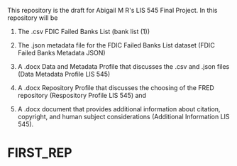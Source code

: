 This repository is the draft for Abigail M R's LIS 545 Final Project.
In this repository will be 

1) The .csv FDIC Failed Banks List (bank list (1))

2) The .json metadata file for the FDIC Failed Banks List dataset (FDIC Failed Banks Metadata JSON)

3) A .docx Data and Metadata Profile that discusses the .csv and .json files (Data Metadata Profile LIS 545)

4) A .docx Repository Profile that discusses the choosing of the FRED repository (Respository Profile LIS 545) and

5) A .docx document that provides additional information about citation, copyright, and human subject considerations (Additional Information LIS 545).
# FIRST_REP
